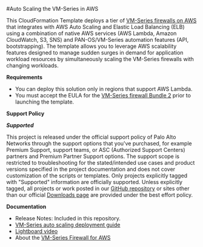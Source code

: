 #Auto Scaling the VM-Series in AWS

This CloudFormation Template deploys a tier of [VM-Series firewalls on AWS](https://aws.amazon.com/marketplace/seller-profile?id=0ed48363-5064-4d47-b41b-a53f7c937314) that integrates with AWS Auto Scaling and Elastic Load Balancing (ELB) using a combination of native AWS services (AWS Lambda, Amazon CloudWatch, S3, SNS) and PAN-OS/VM-Series automation features (API, bootstrapping). The template allows you to leverage AWS scalability features designed to manage sudden surges in demand for application workload resources by simultaneously scaling the VM-Series firewalls with changing workloads. 

**Requirements**
 
- You can deploy this solution only in regions that support AWS Lambda.
- You must accept the EULA for the [VM-Series firewall Bundle 2](https://aws.amazon.com/marketplace/pp/B00PJ2V04O) prior to launching the template.
 
**Support Policy**
 
***Supported***
 
This project is released under the official support policy of Palo Alto Networks through the support options that you've purchased, for example Premium Support, support teams, or ASC (Authorized Support Centers) partners and Premium Partner Support options. The support scope is restricted to troubleshooting for the stated/intended use cases and product versions specified in the project documentation and does not cover customization of the scripts or templates.
Only projects explicitly tagged with "Supported" information are officially supported. Unless explicitly tagged, all projects or work posted in our [GitHub repository](https://github.com/PaloAltoNetworks) or sites other than our official [Downloads page](https://support.paloaltonetworks.com/) are provided under the best effort policy.
 
**Documentation**
 
- Release Notes: Included in this repository.
- [VM-Series auto scaling deployment guide](https://www.paloaltonetworks.com/documentation/71/virtualization/virtualization/set-up-the-vm-series-firewall-in-aws/auto-scale-vm-series-firewalls-with-the-amazon-elb )
- [Lightboard video](https://www.youtube.com/watch?v=xiPZHzdNRmI&feature=youtu.be)
- About the [VM-Series Firewall for AWS](https://aws.paloaltonetworks.com)
 
